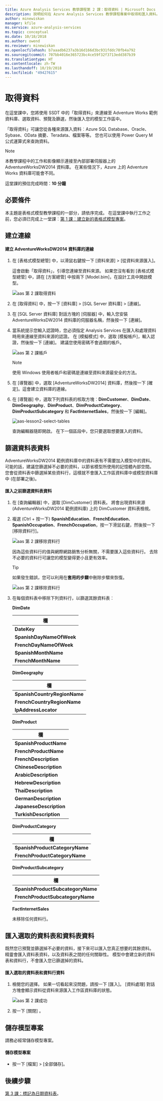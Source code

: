 ```yaml
---
title: Azure Analysis Services 教學課程第 2 課：取得資料 | Microsoft Docs
description: 說明如何在 Azure Analysis Services 教學課程專案中取得和匯入資料。
author: minewiskan
manager: kfile
ms.service: azure-analysis-services
ms.topic: conceptual
ms.date: 10/18/2018
ms.author: owend
ms.reviewer: minewiskan
ms.openlocfilehash: b7aaadb6237a3b16d166d3bc931fddc70fb4a792
ms.sourcegitcommit: 707bb4016e365723bc4ce59f32f3713edd387b39
ms.translationtype: HT
ms.contentlocale: zh-TW
ms.lasthandoff: 10/19/2018
ms.locfileid: "49427615"
---
```

# <a name="get-data"></a>取得資料

在這堂課中，您將使用 SSDT 中的「取得資料」來連線至 Adventure Works 範例資料庫、選取資料、預覽及篩選，然後匯入您的模型工作區中。  
  
「取得資料」可讓您從各種來源匯入資料︰Azure SQL Database、Oracle、Sybase、OData 摘要、Teradata、檔案等等。 您也可以使用 Power Query M 公式運算式來查詢資料。

> [!NOTE]
> 本教學課程中的工作和影像顯示連接至內部部署伺服器上的 AdventureWorksDW2014 資料庫。 在某些情況下，Azure 上的 Adventure Works 資料庫可能會不同。
  
這堂課的預估完成時間：**10 分鐘**  
  
## <a name="prerequisites"></a>必要條件  
本主題是表格式模型教學課程的一部分，請依序完成。 在這堂課中執行工作之前，您必須已完成上一堂課︰[第 1 課︰建立新的表格式模型專案](../tutorials/aas-lesson-1-create-a-new-tabular-model-project.md)。  
  
## <a name="create-a-connection"></a>建立連線  
  
#### <a name="to-create-a-connection-to-the-adventureworksdw2014-database"></a>建立 AdventureWorksDW2014 資料庫的連線  
  
1.  在 [表格式模型總管] 中，以滑鼠右鍵按一下 [資料來源] > [從資料來源匯入]。  
  
    這會啟動「取得資料」，引導您連線至資料來源。 如果您沒有看到 [表格式模型總管] 中，請在 [方案總管] 中按兩下 [Model.bim]，在設計工具中開啟模型。 
    
    ![aas 第 2 課取得資料](../tutorials/media/aas-lesson2-getdata.png)
  
2.  在 [取得資料] 中，按一下 [資料庫] > [SQL Server 資料庫] > [連線]。  
  
3.  在 [SQL Server 資料庫] 對話方塊的 [伺服器] 中，輸入您安裝 AdventureWorksDW2014 資料庫的伺服器名稱，然後按一下 [連線]。  

4.  當系統提示您輸入認證時，您必須指定 Analysis Services 在匯入和處理資料時用來連線至資料來源的認證。 在 [模擬模式] 中，選取 [模擬帳戶]，輸入認證，然後按一下 [連線]。 建議您使用密碼不會過期的帳戶。

    ![aas 第 2 課帳戶](../tutorials/media/aas-lesson2-account.png)
  
    > [!NOTE]  
    > 使用 Windows 使用者帳戶和密碼是連線至資料來源最安全的方法。
  
5.  在 [導覽器] 中，選取 [AdventureWorksDW2014] 資料庫，然後按一下 [確定]。這會建立資料庫的連線。 
  
6.  在 [導覽器] 中，選取下列資料表的核取方塊︰**DimCustomer**、**DimDate**、**DimGeography**、**DimProduct**、**DimProductCategory**、**DimProductSubcategory** 和 **FactInternetSales**，然後按一下 [編輯]。

    ![aas-lesson2-select-tables](../tutorials/media/aas-lesson2-select-tables.png)
  
    查詢編輯器隨即開啟。 在下一個區段中，您只要選取想要匯入的資料。

  
## <a name="filter-the-table-data"></a>篩選資料表資料  
AdventureWorksDW2014 範例資料庫中的資料表有不需要加入模型中的資料。 可能的話，建議您篩選掉不必要的資料，以節省模型所使用的記憶體內部空間。 您會從資料表中篩選掉某些資料行，這樣就不會匯入工作區資料庫中或模型資料庫中 (在部署之後)。 
  
#### <a name="to-filter-the-table-data-before-importing"></a>匯入之前篩選資料表資料  
  
1.  在 [查詢編輯器] 中，選取 [DimCustomer] 資料表。 將會出現資料來源 (AdventureWorksDW2014 範例資料庫) 上的 DimCustomer 資料表檢視。 
  
2.  複選 (Ctrl + 按一下) **SpanishEducation**、**FrenchEducation**、**SpanishOccupation**、**FrenchOccupation**，按一下滑鼠右鍵，然後按一下 [移除資料行]。 

    ![aas 第 2 課移除資料行](../tutorials/media/aas-lesson2-remove-columns.png)
  
    因為這些資料行的值與網際網路銷售分析無關，不需要匯入這些資料行。 去除不必要的資料行可讓您的模型變得更小且更有效率。  

    > [!TIP]
    > 如果發生錯誤，您可以利用在**套用的步驟**中刪除步驟來恢復。   
    
    ![aas 第 2 課移除資料行](../tutorials/media/aas-lesson2-remove-step.png)

  
4.  在每個資料表中移除下列資料行，以篩選其餘資料表︰  
    
    **DimDate**
    
      |欄|  
      |--------|  
      |**DateKey**|  
      |**SpanishDayNameOfWeek**|  
      |**FrenchDayNameOfWeek**|  
      |**SpanishMonthName**|  
      |**FrenchMonthName**|  
  
    **DimGeography**
  
      |欄|  
      |-------------|  
      |**SpanishCountryRegionName**|  
      |**FrenchCountryRegionName**|  
      |**IpAddressLocator**|  
  
    **DimProduct**
  
      |欄|  
      |-----------|  
      |**SpanishProductName**|  
      |**FrenchProductName**|  
      |**FrenchDescription**|  
      |**ChineseDescription**|  
      |**ArabicDescription**|  
      |**HebrewDescription**|  
      |**ThaiDescription**|  
      |**GermanDescription**|  
      |**JapaneseDescription**|  
      |**TurkishDescription**|  
  
    **DimProductCategory**
  
      |欄|  
      |--------------------|  
      |**SpanishProductCategoryName**|  
      |**FrenchProductCategoryName**|  
  
    **DimProductSubcategory**
  
      |欄|  
      |-----------------------|  
      |**SpanishProductSubcategoryName**|  
      |**FrenchProductSubcategoryName**|  
  
    **FactInternetSales**
  
      未移除任何資料行。
  
## <a name="Import"></a>匯入選取的資料表和資料表資料  
既然您已預覽並篩選掉不必要的資料，接下來可以匯入您真正想要的其餘資料。 精靈會匯入資料表資料，以及資料表之間的任何關聯性。 模型中會建立新的資料表和資料行，不會匯入您已篩選掉的資料。  
  
#### <a name="to-import-the-selected-tables-and-column-data"></a>匯入選取的資料表和資料行資料  
  
1.  檢閱您的選擇。 如果一切看起來沒問題，請按一下 [匯入]。 [資料處理] 對話方塊會顯示資料從資料來源匯入工作區資料庫的狀態。
  
    ![aas 第 2 課成功](../tutorials/media/aas-lesson2-success.png) 
  
2.  按一下 [關閉] 。  

  
## <a name="save-your-model-project"></a>儲存模型專案  
請務必經常儲存模型專案。  
  
#### <a name="to-save-the-model-project"></a>儲存模型專案  
  
-   按一下 [檔案] > [全部儲存]。  
  
## <a name="whats-next"></a>後續步驟
[第 3 課：標記為日期資料表](../tutorials/aas-lesson-3-mark-as-date-table.md)。

  
  
